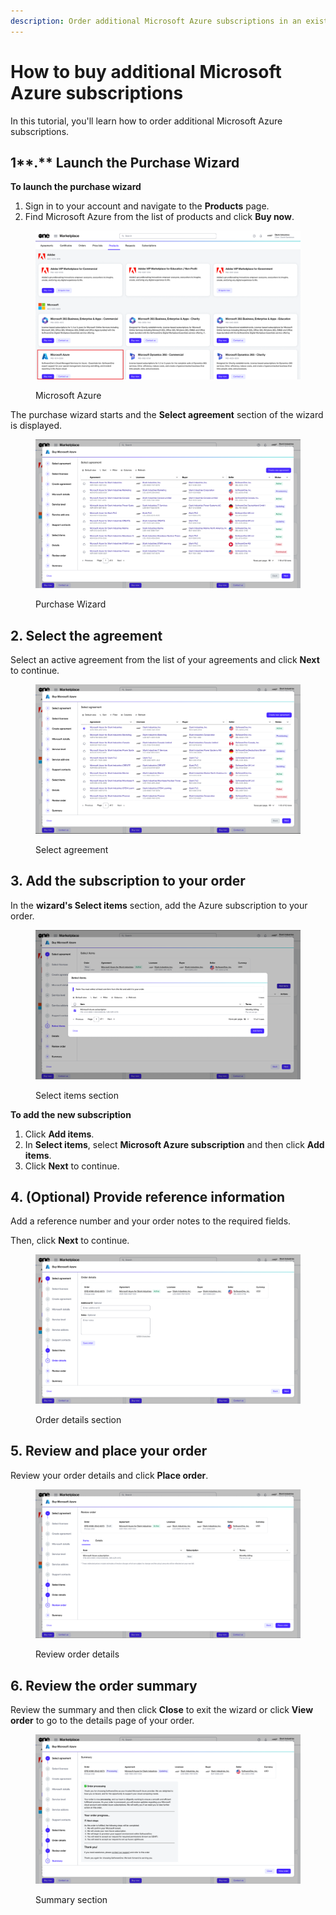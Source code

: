 ```yaml
---
description: Order additional Microsoft Azure subscriptions in an existing agreement.
---
```


# How to buy additional Microsoft Azure subscriptions

In this tutorial, you'll learn how to order additional Microsoft Azure subscriptions.

## 1**.** Launch the Purchase Wizard <a href="#id-1.-launch-the-purchase-wizard" id="id-1.-launch-the-purchase-wizard"></a>

**To launch the purchase wizard**

1. Sign in to your account and navigate to the **Products** page.
2. Find Microsoft Azure from the list of products and click **Buy now**.

<figure><img src="../../.gitbook/assets/image (445).png" alt=""><figcaption><p>Microsoft Azure</p></figcaption></figure>

The purchase wizard starts and the **Select agreement** section of the wizard is displayed.

<figure><img src="../../.gitbook/assets/image (446).png" alt=""><figcaption><p>Purchase Wizard</p></figcaption></figure>

## 2. Select the agreement

Select an active agreement from the list of your agreements and click **Next** to continue.

<figure><img src="../../.gitbook/assets/image (447).png" alt=""><figcaption><p>Select agreement</p></figcaption></figure>

## 3. Add the subscription to your order

In the **wizard's Select items** section, add the Azure subscription to your order.&#x20;

<figure><img src="../../.gitbook/assets/image (448).png" alt=""><figcaption><p>Select items section</p></figcaption></figure>

**To add the new subscription**

1. Click **Add items**.
2. In **Select items**, select **Microsoft Azure subscription** and then click **Add items**.&#x20;
3. Click **Next** to continue.

## 4. (Optional) Provide reference information

Add a reference number and your order notes to the required fields.&#x20;

Then, click **Next** to continue.

<figure><img src="../../.gitbook/assets/image (449).png" alt=""><figcaption><p>Order details section</p></figcaption></figure>

## 5. Review and place your order

Review your order details and click **Place order**.

<figure><img src="../../.gitbook/assets/image (450).png" alt=""><figcaption><p>Review order details</p></figcaption></figure>

## 6. Review the order summary

Review the summary and then click **Close** to exit the wizard or click **View order** to go to the details page of your order.&#x20;

<figure><img src="../../.gitbook/assets/image (451).png" alt=""><figcaption><p>Summary section</p></figcaption></figure>

